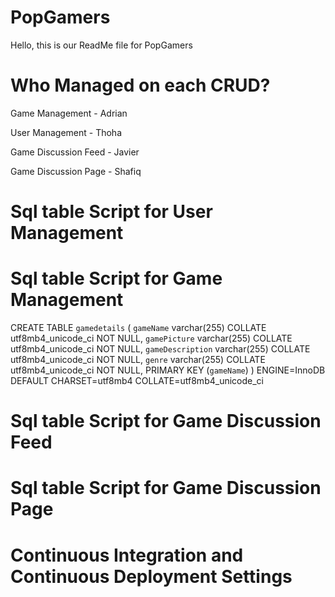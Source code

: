 # PopGamers

Hello, this is our ReadMe file for PopGamers

# Who Managed on each CRUD?

Game Management - Adrian

User Management - Thoha

Game Discussion Feed - Javier

Game Discussion Page - Shafiq


# Sql table Script for User Management

# Sql table Script for Game Management

CREATE TABLE `gamedetails` (
 `gameName` varchar(255) COLLATE utf8mb4_unicode_ci NOT NULL,
 `gamePicture` varchar(255) COLLATE utf8mb4_unicode_ci NOT NULL,
 `gameDescription` varchar(255) COLLATE utf8mb4_unicode_ci NOT NULL,
 `genre` varchar(255) COLLATE utf8mb4_unicode_ci NOT NULL,
 PRIMARY KEY (`gameName`)
) ENGINE=InnoDB DEFAULT CHARSET=utf8mb4 COLLATE=utf8mb4_unicode_ci


# Sql table Script for Game Discussion Feed


# Sql table Script for Game Discussion Page


# Continuous Integration and Continuous Deployment Settings



